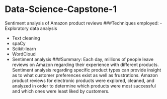 # Data-Science-Capstone-1
Sentiment analysis of Amazon product reviews
###Techniques employed:
-Exploratory data analysis
- Text cleaning
- spaCy
- Scikit-learn
- WordCloud
- Sentiment analysis
###Summary:
  Each day, millions of people leave reviews on Amazon regarding their experience with
different products. Sentiment analysis regarding specific product types can provide insight as to what
customer preferences exist as well as frustrations. Amazon product reviews for electronic products were
explored, cleaned, and analyzed in order to determine which products were most successful and which
ones were least liked by customers.
